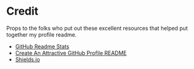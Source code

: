 # Credit

Props to the folks who put out these excellent resources that helped put together my profile readme.

- [GitHub Readme Stats](https://github.com/anuraghazra/github-readme-stats)
- [Create An Attractive GitHub Profile README](https://dev.to/parth_johri/create-an-attractive-github-profile-readme-noj)
- [Shields.io](https://shields.io)